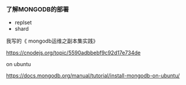 ### 了解MONGODB的部署

- replset
- shard

我写的《 mongodb运维之副本集实践》

https://cnodejs.org/topic/5590adbbebf9c92d17e734de


on ubuntu

https://docs.mongodb.org/manual/tutorial/install-mongodb-on-ubuntu/
